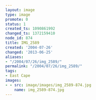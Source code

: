 ```yaml
---
layout: image
type: image
promote: 0
status: 1
created_ts: 1090861992
changed_ts: 1372159410
node_id: 874
title: IMG_2589
created: '2004-07-26'
changed: '2013-06-25'
aliases:
- "/2004/07/26/img_2589/"
permalink: "/2004/07/26/img_2589/"
tags:
- East Cape
images:
- - src: image/images/img_2589-874.jpg
    name: img_2589-874.jpg
---
```


